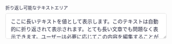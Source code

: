 <div style="margin-bottom: 24px; position: relative;">
  <label for="multilineText" style="display: block; margin-bottom: 8px; font-weight: 500; font-size: 14px; color: #2b2d42;">折り返し可能なテキストエリア</label>
  <textarea 
    id="multilineText" 
    style="width: 100%; padding: 12px 16px; border: 1px solid #ddd; border-radius: 6px; font-size: 16px; background-color: #ffffff; color: #2b2d42; min-height: 80px; word-wrap: break-word; overflow-wrap: break-word; resize: vertical;"
  >ここに長いテキストを値として表示します。このテキストは自動的に折り返されて表示されます。とても長い文章でも問題なく表示できます。ユーザーは必要に応じてこの内容を編集することができます。</textarea>
</div>
